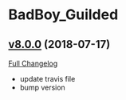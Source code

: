 # BadBoy_Guilded

## [v8.0.0](https://github.com/funkydude/BadBoy_Guilded/tree/v8.0.0) (2018-07-17)
[Full Changelog](https://github.com/funkydude/BadBoy_Guilded/compare/v7.3.1...v8.0.0)

- update travis file  
- bump version  

